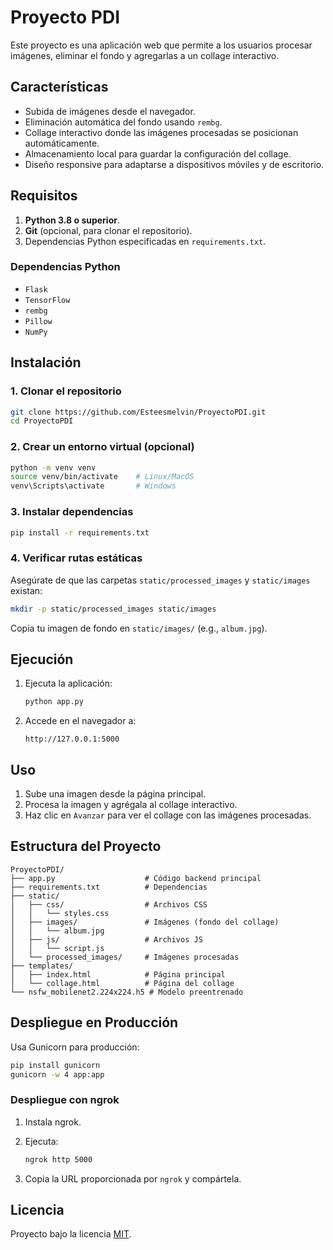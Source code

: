 
# Proyecto PDI

Este proyecto es una aplicación web que permite a los usuarios procesar imágenes, eliminar el fondo y agregarlas a un collage interactivo.

## Características

- Subida de imágenes desde el navegador.
- Eliminación automática del fondo usando `rembg`.
- Collage interactivo donde las imágenes procesadas se posicionan automáticamente.
- Almacenamiento local para guardar la configuración del collage.
- Diseño responsive para adaptarse a dispositivos móviles y de escritorio.

## Requisitos

1. **Python 3.8 o superior**.
2. **Git** (opcional, para clonar el repositorio).
3. Dependencias Python especificadas en `requirements.txt`.

### Dependencias Python

- `Flask`
- `TensorFlow`
- `rembg`
- `Pillow`
- `NumPy`

## Instalación

### 1. Clonar el repositorio

```bash
git clone https://github.com/Esteesmelvin/ProyectoPDI.git
cd ProyectoPDI
```

### 2. Crear un entorno virtual (opcional)

```bash
python -m venv venv
source venv/bin/activate    # Linux/MacOS
venv\Scripts\activate       # Windows
```

### 3. Instalar dependencias

```bash
pip install -r requirements.txt
```

### 4. Verificar rutas estáticas

Asegúrate de que las carpetas `static/processed_images` y `static/images` existan:

```bash
mkdir -p static/processed_images static/images
```

Copia tu imagen de fondo en `static/images/` (e.g., `album.jpg`).

## Ejecución

1. Ejecuta la aplicación:

   ```bash
   python app.py
   ```

2. Accede en el navegador a:

   ```
   http://127.0.0.1:5000
   ```

## Uso

1. Sube una imagen desde la página principal.
2. Procesa la imagen y agrégala al collage interactivo.
3. Haz clic en `Avanzar` para ver el collage con las imágenes procesadas.

## Estructura del Proyecto

```plaintext
ProyectoPDI/
├── app.py                    # Código backend principal
├── requirements.txt          # Dependencias
├── static/
│   ├── css/                  # Archivos CSS
│   │   └── styles.css
│   ├── images/               # Imágenes (fondo del collage)
│   │   └── album.jpg
│   ├── js/                   # Archivos JS
│   │   └── script.js
│   └── processed_images/     # Imágenes procesadas
├── templates/
│   ├── index.html            # Página principal
│   └── collage.html          # Página del collage
└── nsfw_mobilenet2.224x224.h5 # Modelo preentrenado
```

## Despliegue en Producción

Usa Gunicorn para producción:

```bash
pip install gunicorn
gunicorn -w 4 app:app
```

### Despliegue con ngrok

1. Instala ngrok.
2. Ejecuta:

   ```bash
   ngrok http 5000
   ```

3. Copia la URL proporcionada por `ngrok` y compártela.

## Licencia

Proyecto bajo la licencia [MIT](https://opensource.org/licenses/MIT).
